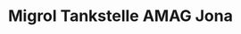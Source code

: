 ---
title: "Migrol Tankstelle AMAG Jona"
url: /jona/migrol-tankstelle-amag-jona/
shop: Allgemein
---
